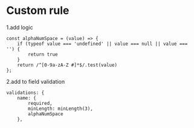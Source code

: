 # Custom rule
1.add logic
````
const alphaNumSpace = (value) => {
    if (typeof value === 'undefined' || value === null || value === '') {
        return true
    }
    return /^[0-9a-zA-Z #]*$/.test(value)
};
````
2.add to field validation
````
validations: {
    name: {
        required,
        minLength: minLength(3),
        alphaNumSpace
    },
````

